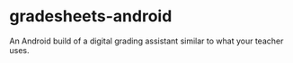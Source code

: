 gradesheets-android
===================

An Android build of a digital grading assistant similar to what your teacher uses.
